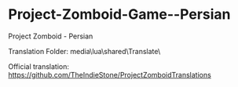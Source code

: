 # Project-Zomboid-Game--Persian
Project Zomboid - Persian


Translation Folder: media\lua\shared\Translate\



Official translation: https://github.com/TheIndieStone/ProjectZomboidTranslations
